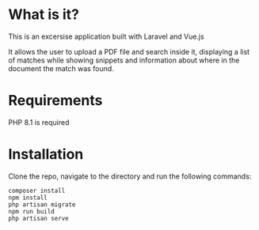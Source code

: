 # What is it?
This is an excersise application built with Laravel and Vue.js

It allows the user to upload a PDF file and search inside it, displaying a list of matches while showing snippets and information about where in the document the match was found.

# Requirements
PHP 8.1 is required

# Installation
Clone the repo, navigate to the directory and run the following commands:
```
composer install
npm install
php artisan migrate
npm run build
php artisan serve
```
